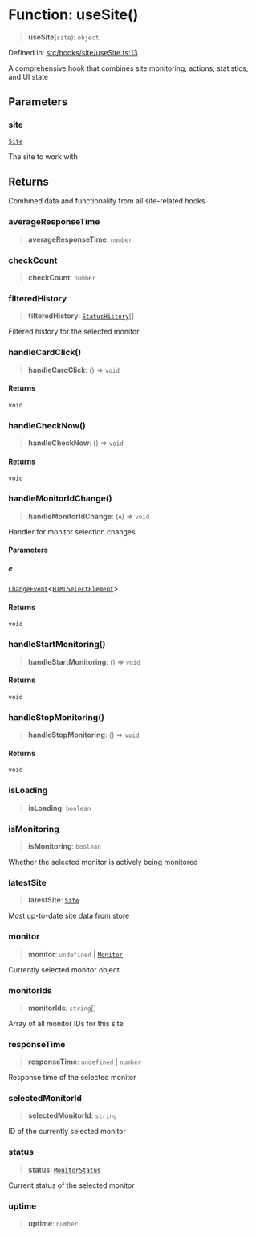 # Function: useSite()

> **useSite**(`site`): `object`

Defined in: [src/hooks/site/useSite.ts:13](https://github.com/Nick2bad4u/Uptime-Watcher/blob/dca5483e793478722cd3e6e125cafcec5fc771f0/src/hooks/site/useSite.ts#L13)

A comprehensive hook that combines site monitoring, actions, statistics, and UI state

## Parameters

### site

[`Site`](../../../../../shared/types/interfaces/Site.md)

The site to work with

## Returns

Combined data and functionality from all site-related hooks

### averageResponseTime

> **averageResponseTime**: `number`

### checkCount

> **checkCount**: `number`

### filteredHistory

> **filteredHistory**: [`StatusHistory`](../../../../../shared/types/interfaces/StatusHistory.md)[]

Filtered history for the selected monitor

### handleCardClick()

> **handleCardClick**: () => `void`

#### Returns

`void`

### handleCheckNow()

> **handleCheckNow**: () => `void`

#### Returns

`void`

### handleMonitorIdChange()

> **handleMonitorIdChange**: (`e`) => `void`

Handler for monitor selection changes

#### Parameters

##### e

[`ChangeEvent`](https://github.com/DefinitelyTyped/DefinitelyTyped/blob/1a60e1b9a9062ff9c48c681ca3d8b6f717b616b9/types/react/index.d.ts#L2018)\<[`HTMLSelectElement`](https://developer.mozilla.org/docs/Web/API/HTMLSelectElement)\>

#### Returns

`void`

### handleStartMonitoring()

> **handleStartMonitoring**: () => `void`

#### Returns

`void`

### handleStopMonitoring()

> **handleStopMonitoring**: () => `void`

#### Returns

`void`

### isLoading

> **isLoading**: `boolean`

### isMonitoring

> **isMonitoring**: `boolean`

Whether the selected monitor is actively being monitored

### latestSite

> **latestSite**: [`Site`](../../../../../shared/types/interfaces/Site.md)

Most up-to-date site data from store

### monitor

> **monitor**: `undefined` \| [`Monitor`](../../../../../shared/types/interfaces/Monitor.md)

Currently selected monitor object

### monitorIds

> **monitorIds**: `string`[]

Array of all monitor IDs for this site

### responseTime

> **responseTime**: `undefined` \| `number`

Response time of the selected monitor

### selectedMonitorId

> **selectedMonitorId**: `string`

ID of the currently selected monitor

### status

> **status**: [`MonitorStatus`](../../../../../shared/types/type-aliases/MonitorStatus.md)

Current status of the selected monitor

### uptime

> **uptime**: `number`
